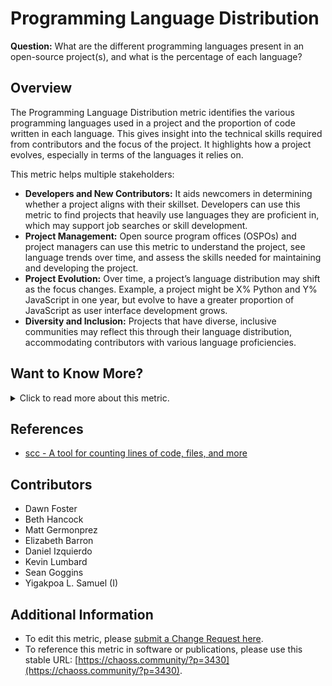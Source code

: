 # Programming Language Distribution

**Question:** What are the different programming languages present in an open-source project(s), and what is the percentage of each language?

## Overview
The Programming Language Distribution metric identifies the various programming languages used in a project and the proportion of code written in each language. This gives insight into the technical skills required from contributors and the focus of the project. It highlights how a project evolves, especially in terms of the languages it relies on. 

This metric helps multiple stakeholders:
- **Developers and New Contributors:** It aids newcomers in determining whether a project aligns with their skillset. Developers can use this metric to find projects that heavily use languages they are proficient in, which may support job searches or skill development.
- **Project Management:** Open source program offices (OSPOs) and project managers can use this metric to understand the project, see language trends over time, and assess the skills needed for maintaining and developing the project.
- **Project Evolution:** Over time, a project’s language distribution may shift as the focus changes. Example, a project might be X% Python and Y% JavaScript in one year, but evolve to have a greater proportion of JavaScript as user interface development grows.
- **Diversity and Inclusion:** Projects that have diverse, inclusive communities may reflect this through their language distribution, accommodating contributors with various language proficiencies.

## Want to Know More?

<span markdown="1"><details>
<summary>Click to read more about this metric.</summary>

### Data Collection Strategies
Programming language distribution can be collected by iterating through the files in a repository and identifying the language of each file by its extension. This metric relies on identifiable language extensions, but if the language is unrecognized (e.g., in the case of newer languages), files may temporarily be classified as "other." Libraries, such as the one used by Augur, automate this process. For example, Augur uses [scc](https://github.com/boyter/scc) to calculate language distribution.

Special consideration should be given to certain file types, such as Jupyter Notebooks, where the file extension may obscure the actual language used within the notebook.

* Parameters
  - **Number of files:** The total number of files written in each programming language.
  - **Lines of code (LOC):** The percentage of lines of code written in each language.
    - The metric can present either the number of files or lines of code as absolute values or percentages.
    - For example, one project may be X% Python by files and Y% Python by lines of code.

Both parameters help analyze language distribution, but depending on the context, one may be more useful than the other. A simple count of files often suffices for an overview, while lines of code provide more detail, though it can be more difficult to interpret.

### Filters

 - Time
 - Number of Files - The number of files of each language.

	![Number of Files Table](https://github.com/chaoss/wg-metrics-development/blob/main/focus-areas/contributions/images/language-distribution_number-of-files-table.png)

 - Lines of Code - The percentage of lines of code for each language.

	![Number of Files Table](https://github.com/chaoss/wg-metrics-development/blob/main/focus-areas/contributions/images/language-distribution_lines-of-code-table.png)


Either lines of code, or files, could be presented as absolute numbers, or percentages, depending on the application of the metric. In many cases, a simple count of files is useful, while the absolute number of lines of code can be difficult to differentiate because the numbers are much larger.

### Visualizations 
- None specified

</details></span>

## References
- [scc - A tool for counting lines of code, files, and more](https://github.com/boyter/scc)

## Contributors
- Dawn Foster
- Beth Hancock
- Matt Germonprez
- Elizabeth Barron
- Daniel Izquierdo
- Kevin Lumbard
- Sean Goggins
- Yigakpoa L. Samuel (I)

## Additional Information
- To edit this metric, please [submit a Change Request here](https://github.com/chaoss/wg-metrics-development/blob/main/focus-areas/contributions/programming-language-distribution.md).  
- To reference this metric in software or publications, please use this stable URL: [https://chaoss.community/?p=3430](https://chaoss.community/?p=3430).

<!-- # For groupings in the knowledge base
 Context tags: Programming Language, 
 Keyword tags: language percent, percent, programming languages
 →
